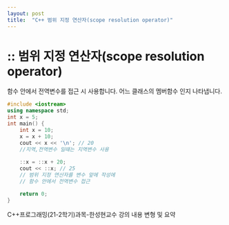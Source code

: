 ```yaml
---
layout: post
title:  "C++ 범위 지정 연산자(scope resolution operator)"
---
```


# :: 범위 지정 연산자(scope resolution operator)

함수 안에서 전역변수를 접근 시 사용합니다.
어느 클래스의 멤버함수 인지 나타냅니다.

```c++
#include <iostream>
using namespace std;
int x = 5;
int main() {
	int x = 10;
	x = x + 10;
	cout << x << '\n'; // 20
	//지역,전역변수 일떄는 지역변수 사용
	
	::x = ::x + 20;
	cout << ::x; // 25
	// 범위 지정 연산자를 변수 앞에 작성에
	// 함수 안에서 전역변수 접근

	return 0;
}

```
C++프로그래밍(21-2학기)과목-한성현교수 강의 내용 변형 및 요약
